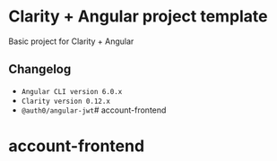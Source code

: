 # Clarity + Angular project template


Basic project for Clarity + Angular


## Changelog

- `Angular CLI version 6.0.x`
- `Clarity version 0.12.x`
- `@auth0/angular-jwt`# account-frontend
# account-frontend
